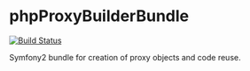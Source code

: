 phpProxyBuilderBundle
=====================

[![Build Status](https://travis-ci.org/ejsmont-artur/PhpProxyBuilderBundle.png?branch=master)](https://travis-ci.org/ejsmont-artur/PhpProxyBuilderBundle)

Symfony2 bundle for creation of proxy objects and code reuse.